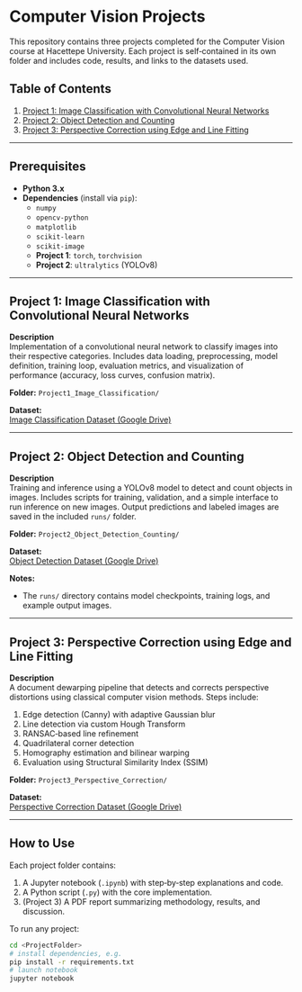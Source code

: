 # Computer Vision  Projects

This repository contains three projects completed for the Computer Vision course at Hacettepe University. Each project is self‑contained in its own folder and includes code, results, and links to the datasets used.

## Table of Contents

1. [Project 1: Image Classification with Convolutional Neural Networks](#project-1-image-classification-with-convolutional-neural-networks)  
2. [Project 2: Object Detection and Counting](#project-2-object-detection-and-counting)  
3. [Project 3: Perspective Correction using Edge and Line Fitting](#project-3-perspective-correction-using-edge-and-line-fitting)  

---

## Prerequisites

- **Python 3.x**  
- **Dependencies** (install via `pip`):  
  - `numpy`  
  - `opencv-python`  
  - `matplotlib`  
  - `scikit-learn`  
  - `scikit-image`  
  - **Project 1**: `torch`, `torchvision`  
  - **Project 2**: `ultralytics` (YOLOv8)  

---

## Project 1: Image Classification with Convolutional Neural Networks

**Description**  
Implementation of a convolutional neural network to classify images into their respective categories. Includes data loading, preprocessing, model definition, training loop, evaluation metrics, and visualization of performance (accuracy, loss curves, confusion matrix).

**Folder:** `Project1_Image_Classification/`

**Dataset:**  
[Image Classification Dataset (Google Drive)](https://drive.google.com/file/d/1a0uuiylWnyGAr0JZVfhw2EPZ6XzcPtyb/view?usp=sharing)

---

## Project 2: Object Detection and Counting

**Description**  
Training and inference using a YOLOv8 model to detect and count objects in images. Includes scripts for training, validation, and a simple interface to run inference on new images. Output predictions and labeled images are saved in the included `runs/` folder.

**Folder:** `Project2_Object_Detection_Counting/`

**Dataset:**  
[Object Detection Dataset (Google Drive)](https://drive.google.com/file/d/1RwB_X8SxQnqoVT7IiTQD9GsX9-FRd8Ib/view?usp=sharing)

**Notes:**  
- The `runs/` directory contains model checkpoints, training logs, and example output images.  

---

## Project 3: Perspective Correction using Edge and Line Fitting

**Description**  
A document dewarping pipeline that detects and corrects perspective distortions using classical computer vision methods. Steps include:  
1. Edge detection (Canny) with adaptive Gaussian blur  
2. Line detection via custom Hough Transform  
3. RANSAC‑based line refinement  
4. Quadrilateral corner detection  
5. Homography estimation and bilinear warping  
6. Evaluation using Structural Similarity Index (SSIM)

**Folder:** `Project3_Perspective_Correction/`

**Dataset:**  
[Perspective Correction Dataset (Google Drive)](https://drive.google.com/file/d/1aPfzmYxLazyj15_zgCD96ImYdN9IZCPw/view?usp=sharing)

---

## How to Use

Each project folder contains:

1. A Jupyter notebook (`.ipynb`) with step‑by‑step explanations and code.  
2. A Python script (`.py`) with the core implementation.  
3. (Project 3) A PDF report summarizing methodology, results, and discussion.

To run any project:

```bash
cd <ProjectFolder>
# install dependencies, e.g.
pip install -r requirements.txt
# launch notebook
jupyter notebook
